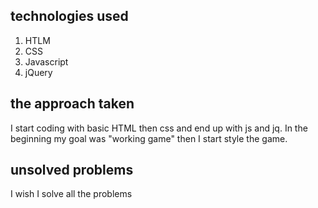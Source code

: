 
## technologies used
1. HTLM
2. CSS
3. Javascript
4. jQuery

## the approach taken
I start coding with basic HTML then css and end up with js and jq. 
In the beginning my goal was "working game" then I start style the game.

## unsolved problems
I wish I solve all the problems

